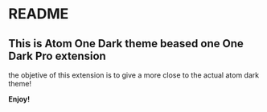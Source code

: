 # README
## This is Atom One Dark theme beased one One Dark Pro extension

the objetive of this extension is to give a more close to the actual atom dark theme!

**Enjoy!**
